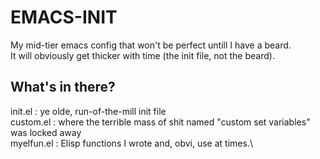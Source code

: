 # EMACS-INIT
My mid-tier emacs config that won't be perfect untill I have a beard.\
It will obviously get thicker with time (the init file, not the beard).

## What's in there?
init.el    : ye olde, run-of-the-mill init file\
custom.el  : where the terrible mass of shit named "custom set variables" was locked away\
myelfun.el : Elisp functions I wrote and, obvi, use at times.\

